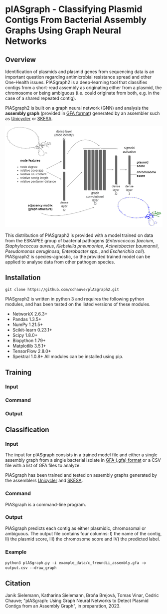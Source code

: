 # plASgraph - Classifying Plasmid Contigs From Bacterial Assembly Graphs Using Graph Neural Networks

## Overview

Identification of plasmids and plasmid genes from sequencing data is an important question regarding antimicrobial resistance spread and other One-Health issues. PlASgraph2 is a deep-learning tool that classifies contigs from a short-read assembly as originating either from a plasmid, the chromosome or being ambiguous (i.e. could originate from both, e.g. in the case of a shared repeated contig). 

PlASgraph2 is built on a graph neural network (GNN) and analysis the **assembly graph** (provided in <a href="http://gfa-spec.github.io/GFA-spec/">GFA format</a>) generated by an assembler such as <a href="https://github.com/rrwick/Unicycler">Unicycler</a> or <a href="https://github.com/ncbi/SKESA">SKESA</a>. 

<p align="center">
  <img src="/doc/plASgraph2_architecture.png" alt="drawing" width="600"/>
</p>

This distribution of PlASgraph2 is provided with a model trained on data from the ESKAPEE group of bacterial pathogens (*Enterococcus faecium*, *Staphylococcus aureus*, *Klebsiella pneumoniae*, *Acinetobacter baumannii*, *Pseudomonas aeruginosa*, *Enterobacter spp.*, and *Escherichia coli*). PlASgraph2 is species-agnostic, so the provided trained model can be applied to analyse data from other pathogen species.

## Installation

~~~
git clone https://github.com/cchauve/plASgraph2.git
~~~

PlASgraph2 is written in python 3 and requires the following python modules, and has been tested on the listed versions of these modules. 
  - NetworkX  2.6.3+
  - Pandas  1.3.5+
  - NumPy  1.21.5+
  - Scikit-learn  0.23.1+
  - Scipy 1.8.0+
  - Biopython  1.79+
  - Matplotlib  3.5.1+
  - TensorFlow  2.8.0+
  - Spektral  1.0.8+
All modules can be installed using pip.

## Training

### Input

### Command

### Output

## Classification

### Input 
The input for plASgraph consists in a trained model file and either a single assembly graph from a single bacterial isolate in <a href="http://gfa-spec.github.io/GFA-spec/">GFA (.gfa) format</a> or a CSV file with a list of GFA files to analyze.

PlASgraph has been trained and tested on assembly graphs generated by the assemblers <a href="https://github.com/rrwick/Unicycler">Unicycler</a> and <a href="https://github.com/ncbi/SKESA">SKESA</a>.

### Command
PlASgraph is a command-line program. 


### Output
PlASgraph predicts each contig as either plasmidic, chromosomal or ambiguous. The output file contains four columns: I) the name of the contig, II) the plasmid score, III) the chromosome score and IV) the predicted label.

### Example

~~~
python3 plASgraph.py -i example_data/c_freundii_assembly.gfa -o output.csv --draw_graph
~~~

## Citation
Janik Sielemann, Katharina Sielemann, Broňa Brejová, Tomas Vinar, Cedric Chauve; "plASgraph: Using Graph Neural Networks to Detect Plasmid Contigs from an Assembly Graph", in preparation, 2023.
